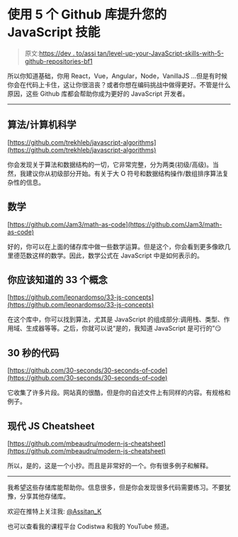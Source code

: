 # 使用 5 个 Github 库提升您的 JavaScript 技能

> 原文:[https://dev . to/assi tan/level-up-your-JavaScript-skills-with-5-github-repositories-bf1](https://dev.to/assitan/level-up-your-javascript-skills-with-5-github-repositories-bf1)

所以你知道基础，你用 React，Vue，Angular，Node，VanillaJS …但是有时候你会在代码上卡住，这让你很沮丧？或者你想在编码挑战中做得更好。不管是什么原因，这些 Github 库都会帮助你成为更好的 JavaScript 开发者。

* * *

## [](#algorithms-computer%C2%A0science)算法/计算机科学

[https://github.com/trekhleb/javascript-algorithms](https://github.com/trekhleb/javascript-algorithms)

你会发现关于算法和数据结构的一切，它非常完整，分为两类(初级/高级)。当然，我建议你从初级部分开始。有关于大 O 符号和数据结构操作/数组排序算法复杂性的信息。

## [](#maths)数学

[https://github.com/Jam3/math-as-code](https://github.com/Jam3/math-as-code)

好的，你可以在上面的储存库中做一些数学运算。但是这个，你会看到更多像欧几里德范数这样的数学。因此，数学公式在 JavaScript 中是如何表示的。

## [](#33-concepts-you-should%C2%A0know)你应该知道的 33 个概念

[https://github.com/leonardomso/33-js-concepts](https://github.com/leonardomso/33-js-concepts)

在这个库中，你可以找到算法，尤其是 JavaScript 的组成部分:调用栈、类型、作用域、生成器等等。之后，你就可以说“是的，我知道 JavaScript 是可行的”😏

## [](#30-seconds-of%C2%A0code)30 秒的代码

[https://github.com/30-seconds/30-seconds-of-code](https://github.com/30-seconds/30-seconds-of-code)

它收集了许多片段。网站真的很酷，但是你的自述文件上有同样的内容。有规格和例子。

## [](#modern-js-cheatsheet)现代 JS Cheatsheet

[https://github.com/mbeaudru/modern-js-cheatsheet](https://github.com/mbeaudru/modern-js-cheatsheet)

所以，是的，这是一个小抄。而且是非常好的一个。你有很多例子和解释。

* * *

我希望这些存储库能帮助你。信息很多，但是你会发现很多代码需要练习。不要犹豫，分享其他存储库。

欢迎在推特上关注我: [@Assitan_K](https://twitter.com/Assitan_K)

也可以查看我的课程平台 Codistwa 和我的 YouTube 频道。